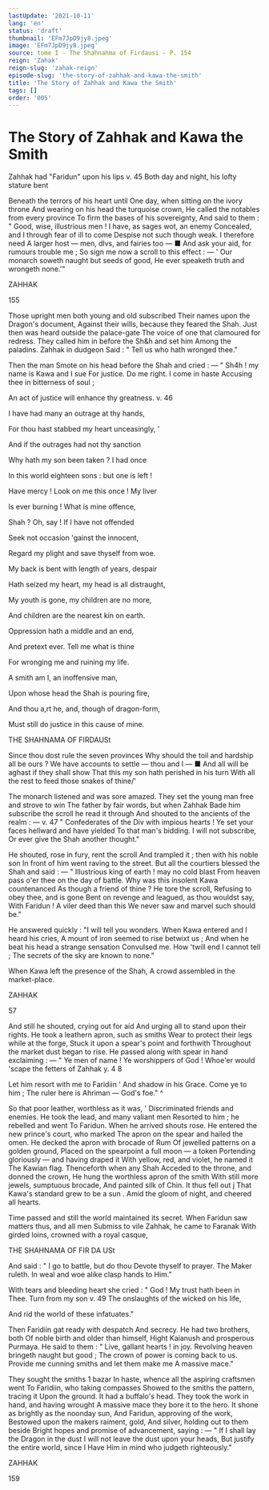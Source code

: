 ```yaml
---
lastUpdate: '2021-10-11'
lang: 'en'
status: 'draft'
thumbnail: 'EFm7JpD9jy8.jpeg'
image: 'EFm7JpD9jy8.jpeg'
source: tome I - The Shahnahma of Firdausi - P. 154
reign: 'Zahak'
reign-slug: 'zahak-reign'
episode-slug: 'the-story-of-zahhak-and-kawa-the-smith'
title: 'The Story of Zahhak and Kawa the Smith'
tags: []
order: '005'
---
```


<!-- LTeX: language=en -->

# The Story of Zahhak and Kawa the Smith

Zahhak had "Faridun" upon his lips
v. 45 Both day and night, his lofty stature bent

Beneath the terrors of his heart until
One day, when sitting on the ivory throne
And wearing on his head the turquoise crown,
He called the notables from every province
To firm the bases of his sovereignty,
And said to them : " Good, wise, illustrious men !
I have, as sages wot, an enemy
Concealed, and I through fear of ill to come
Despise not such though weak. I therefore need
A larger host — men, dlvs, and fairies too — ■
And ask your aid, for rumours trouble me ;
So sign me now a scroll to this effect : —
' Our monarch soweth naught but seeds of good,
He ever speaketh truth and wrongeth none.'"

ZAHHAK

155

Those upright men both young and old subscribed
Their names upon the Dragon's document,
Against their wills, because they feared the Shah.
Just then was heard outside the palace-gate
The voice of one that clamoured for redress.
They called him in before the Sh&amp;h and set him
Among the paladins. Zahhak in dudgeon
Said : " Tell us who hath wronged thee."

Then the man
Smote on his head before the Shah and cried : —
" Sh4h ! my name is Kawa and I sue
For justice. Do me right. I come in haste
Accusing thee in bitterness of soul ;

An act of justice will enhance thy greatness. v. 46

I have had many an outrage at thy hands,

For thou hast stabbed my heart unceasingly, '

And if the outrages had not thy sanction

Why hath my son been taken ? I had once

In this world eighteen sons : but one is left !

Have mercy ! Look on me this once ! My liver

Is ever burning ! What is mine offence,

Shah ? Oh, say ! If I have not offended

Seek not occasion 'gainst the innocent,

Regard my plight and save thyself from woe.

My back is bent with length of years, despair

Hath seized my heart, my head is all distraught,

My youth is gone, my children are no more,

And children are the nearest kin on earth.

Oppression hath a middle and an end,

And pretext ever. Tell me what is thine

For wronging me and ruining my life.

A smith am I, an inoffensive man,

Upon whose head the Shah is pouring fire,

And thou a,rt he, and, though of dragon-form,

Must still do justice in this cause of mine.

THE SHAHNAMA OF FIRDAUSt

Since thou dost rule the seven provinces
Why should the toil and hardship all be ours ?
We have accounts to settle — thou and I —
■ And all will be aghast if they shall show
That this my son hath perished in his turn
With all the rest to feed those snakes of thine/'

The monarch listened and was sore amazed.
They set the young man free and strove to win
The father by fair words, but when Zahhak
Bade him subscribe the scroll he read it through
And shouted to the ancients of the realm : —
v. 47 " Confederates of the Div with impious hearts !
Ye set your faces hellward and have yielded
To that man's bidding. I will not subscribe,
Or ever give the Shah another thought."

He shouted, rose in fury, rent the scroll
And trampled it ; then with his noble son
In front of him went raving to the street.
But all the courtiers blessed the Shah and said : —
" Illustrious king of earth ! may no cold blast
From heaven pass o'er thee on the day of battle.
Why was this insolent Kawa countenanced
As though a friend of thine ? He tore the scroll,
Refusing to obey thee, and is gone
Bent on revenge and leagued, as thou wouldst say,
With Faridun ! A viler deed than this
We never saw and marvel such should be."

He answered quickly : "I will tell you wonders.
When Kawa entered and I heard his cries,
A mount of iron seemed to rise betwixt us ;
And when he beat his head a strange sensation
Convulsed me. How 'twill end I cannot tell ;
The secrets of the sky are known to none."

When Kawa left the presence of the Shah,
A crowd assembled in the market-place.

ZAHHAK

57

And still he shouted, crying out for aid
And urging all to stand upon their rights.
He took a leathern apron, such as smiths
Wear to protect their legs while at the forge,
Stuck it upon a spear's point and forthwith
Throughout the market dust began to rise.
He passed along with spear in hand exclaiming : —
" Ye men of name ! Ye worshippers of God !
Whoe'er would 'scape the fetters of Zahhak y. 4 8

Let him resort with me to Faridiin
' And shadow in his Grace. Come ye to him ;
The ruler here is Ahriman — God's foe." ^

So that poor leather, worthless as it was, '
Discriminated friends and enemies.
He took the lead, and many valiant men
Resorted to him ; he rebelled and went
To Faridun. When he arrived shouts rose.
He entered the new prince's court, who marked
The apron on the spear and hailed the omen.
He decked the apron with brocade of Rum
Of jewelled patterns on a golden ground,
Placed on the spearpoint a full moon — a token
Portending gloriously — and having draped it
With yellow, red, and violet, he named it
The Kawian flag. Thenceforth when any Shah
Acceded to the throne, and donned the crown,
He hung the worthless apron of the smith
With still more jewels, sumptuous brocade,
And painted silk of Chin. It thus fell out j
That Kawa's standard grew to be a sun
. Amid the gloom of night, and cheered all hearts.

Time passed and still the world maintained its secret.
When Faridun saw matters thus, and all men
Submiss to vile Zahhak, he came to Faranak
With girded loins, crowned with a royal casque,

THE SHAHNAMA OF FIR DA USt

And said : " I go to battle, but do thou
Devote thyself to prayer. The Maker ruleth.
In weal and woe alike clasp hands to Him."

With tears and bleeding heart she cried : " God !
My trust hath been in Thee. Turn from my son
v. 49 The onslaughts of the wicked on his life,

And rid the world of these infatuates."

Then Faridiin gat ready with despatch
And secrecy. He had two brothers, both
Of noble birth and older than himself,
Hight Kaianush and prosperous Purmaya.
He said to them : " Live, gallant hearts ! in joy.
Revolving heaven bringeth naught but good ;
The crown of power is coming back to us.
Provide me cunning smiths and let them make me
A massive mace."

They sought the smiths 1 bazar
In haste, whence all the aspiring craftsmen went
To Faridiin, who taking compasses
Showed to the smiths the pattern, tracing it
Upon the ground. It had a buffalo's head.
They took the work in hand, and having wrought
A massive mace they bore it to the hero.
It shone as brightly as the noonday sun,
And Faridun, approving of the work,
Bestowed upon the makers raiment, gold,
And silver, holding out to them beside
Bright hopes and promise of advancement, saying : —
" If I shall lay the Dragon in the dust
I will not leave the dust upon your heads,
But justify the entire world, since I
Have Him in mind who judgeth righteously."

ZAHHAK

159
